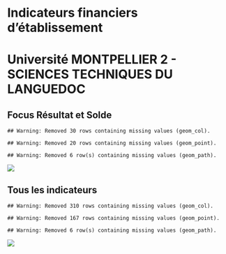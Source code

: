Indicateurs financiers d’établissement
================

# Université MONTPELLIER 2 - SCIENCES TECHNIQUES DU LANGUEDOC

## Focus Résultat et Solde

    ## Warning: Removed 30 rows containing missing values (geom_col).

    ## Warning: Removed 20 rows containing missing values (geom_point).

    ## Warning: Removed 6 row(s) containing missing values (geom_path).

![](université_montpellier_2___sciences_techniques_du_languedoc_files/figure-gfm/etab.focus-1.png)<!-- -->

## Tous les indicateurs

    ## Warning: Removed 310 rows containing missing values (geom_col).

    ## Warning: Removed 167 rows containing missing values (geom_point).

    ## Warning: Removed 6 row(s) containing missing values (geom_path).

![](université_montpellier_2___sciences_techniques_du_languedoc_files/figure-gfm/etab-1.png)<!-- -->
